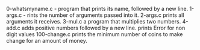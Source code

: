 0-whatsmyname.c -  program that prints its name, followed by a new line.
1-args.c - rints the number of arguments passed into it.
2-args.c prints all arguments it receives.
3-mul.c  a program that multiplies two numbers.
4-add.c adds positive numbers followed by a new line. prints Error for non digit values
100-change.c prints the minimum number of coins to make change for an amount of money.
